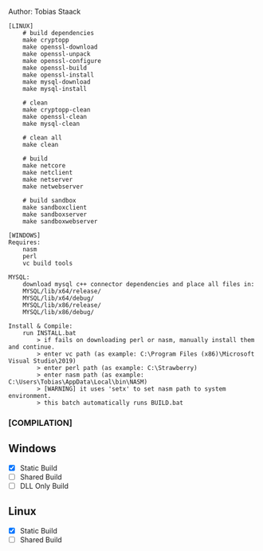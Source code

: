 Author: Tobias Staack

	[LINUX]
		# build dependencies
		make cryptopp
		make openssl-download
		make openssl-unpack
		make openssl-configure
		make openssl-build
		make openssl-install
		make mysql-download
		make mysql-install
		
		# clean
		make cryptopp-clean
		make openssl-clean
		make mysql-clean
		
		# clean all
		make clean
		
		# build
		make netcore
		make netclient
		make netserver
		make netwebserver
		
		# build sandbox
		make sandboxclient
		make sandboxserver
		make sandboxwebserver
	
	[WINDOWS]
	Requires:
		nasm
		perl
		vc build tools
	
	MYSQL:
		download mysql c++ connector dependencies and place all files in:
		MYSQL/lib/x64/release/
		MYSQL/lib/x64/debug/
		MYSQL/lib/x86/release/
		MYSQL/lib/x86/debug/
		
	Install & Compile:
		run INSTALL.bat
			> if fails on downloading perl or nasm, manually install them and continue.
			> enter vc path (as example: C:\Program Files (x86)\Microsoft Visual Studio\2019)
			> enter perl path (as example: C:\Strawberry)
			> enter nasm path (as example: C:\Users\Tobias\AppData\Local\bin\NASM)
			> [WARNING] it uses 'setx' to set nasm path to system environment.
			> this batch automatically runs BUILD.bat
	
### [COMPILATION]
## Windows
- [x] Static Build
- [ ] Shared Build
- [ ] DLL Only Build
		
## Linux
- [x] Static Build
- [ ] Shared Build

